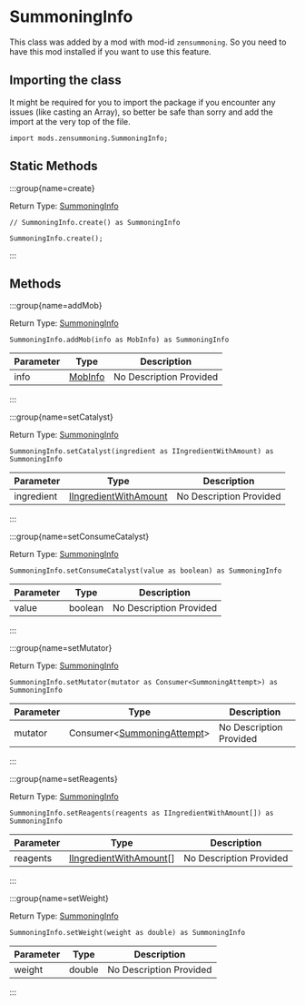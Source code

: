 # SummoningInfo

This class was added by a mod with mod-id `zensummoning`. So you need to have this mod installed if you want to use this feature.

## Importing the class

It might be required for you to import the package if you encounter any issues (like casting an Array), so better be safe than sorry and add the import at the very top of the file.
```zenscript
import mods.zensummoning.SummoningInfo;
```


## Static Methods

:::group{name=create}

Return Type: [SummoningInfo](/mods/zensummoning/SummoningInfo)

```zenscript
// SummoningInfo.create() as SummoningInfo

SummoningInfo.create();
```

:::

## Methods

:::group{name=addMob}

Return Type: [SummoningInfo](/mods/zensummoning/SummoningInfo)

```zenscript
SummoningInfo.addMob(info as MobInfo) as SummoningInfo
```

| Parameter | Type | Description |
|-----------|------|-------------|
| info | [MobInfo](/mods/zensummoning/MobInfo) | No Description Provided |


:::

:::group{name=setCatalyst}

Return Type: [SummoningInfo](/mods/zensummoning/SummoningInfo)

```zenscript
SummoningInfo.setCatalyst(ingredient as IIngredientWithAmount) as SummoningInfo
```

| Parameter | Type | Description |
|-----------|------|-------------|
| ingredient | [IIngredientWithAmount](/vanilla/api/items/IIngredientWithAmount) | No Description Provided |


:::

:::group{name=setConsumeCatalyst}

Return Type: [SummoningInfo](/mods/zensummoning/SummoningInfo)

```zenscript
SummoningInfo.setConsumeCatalyst(value as boolean) as SummoningInfo
```

| Parameter | Type | Description |
|-----------|------|-------------|
| value | boolean | No Description Provided |


:::

:::group{name=setMutator}

Return Type: [SummoningInfo](/mods/zensummoning/SummoningInfo)

```zenscript
SummoningInfo.setMutator(mutator as Consumer<SummoningAttempt>) as SummoningInfo
```

| Parameter | Type | Description |
|-----------|------|-------------|
| mutator | Consumer&lt;[SummoningAttempt](/mods/zensummoning/SummoningAttempt)&gt; | No Description Provided |


:::

:::group{name=setReagents}

Return Type: [SummoningInfo](/mods/zensummoning/SummoningInfo)

```zenscript
SummoningInfo.setReagents(reagents as IIngredientWithAmount[]) as SummoningInfo
```

| Parameter | Type | Description |
|-----------|------|-------------|
| reagents | [IIngredientWithAmount](/vanilla/api/items/IIngredientWithAmount)[] | No Description Provided |


:::

:::group{name=setWeight}

Return Type: [SummoningInfo](/mods/zensummoning/SummoningInfo)

```zenscript
SummoningInfo.setWeight(weight as double) as SummoningInfo
```

| Parameter | Type | Description |
|-----------|------|-------------|
| weight | double | No Description Provided |


:::


